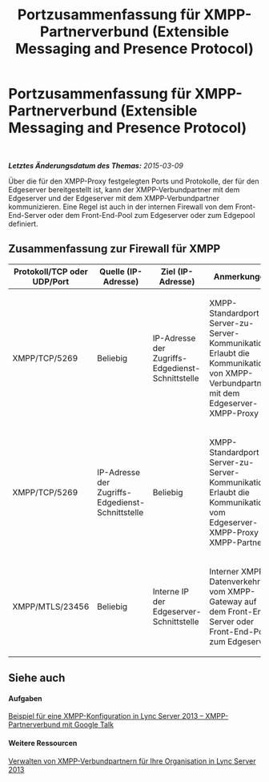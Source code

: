 ﻿---
title: Portzusammenfassung für XMPP-Partnerverbund (Extensible Messaging and Presence Protocol)
TOCTitle: Portzusammenfassung für XMPP-Partnerverbund (Extensible Messaging and Presence Protocol)
ms:assetid: 62e98fab-7add-4983-a3fa-dbe74e1c3849
ms:mtpsurl: https://technet.microsoft.com/de-de/library/JJ618371(v=OCS.15)
ms:contentKeyID: 49294200
ms.date: 05/19/2016
mtps_version: v=OCS.15
ms.translationtype: HT
---

# Portzusammenfassung für XMPP-Partnerverbund (Extensible Messaging and Presence Protocol)

 

_**Letztes Änderungsdatum des Themas:** 2015-03-09_

Über die für den XMPP-Proxy festgelegten Ports und Protokolle, der für den Edgeserver bereitgestellt ist, kann der XMPP-Verbundpartner mit dem Edgeserver und der Edgeserver mit dem XMPP-Verbundpartner kommunizieren. Eine Regel ist auch in der internen Firewall von dem Front-End-Server oder dem Front-End-Pool zum Edgeserver oder zum Edgepool definiert.

## Zusammenfassung zur Firewall für XMPP


<table>
<colgroup>
<col style="width: 25%" />
<col style="width: 25%" />
<col style="width: 25%" />
<col style="width: 25%" />
</colgroup>
<thead>
<tr class="header">
<th>Protokoll/TCP oder UDP/Port</th>
<th>Quelle (IP-Adresse)</th>
<th>Ziel (IP-Adresse)</th>
<th>Anmerkungen</th>
</tr>
</thead>
<tbody>
<tr class="odd">
<td><p>XMPP/TCP/5269</p></td>
<td><p>Beliebig</p></td>
<td><p>IP-Adresse der Zugriffs-Edgedienst-Schnittstelle</p></td>
<td><p>XMPP-Standardport für Server-zu-Server-Kommunikation. Erlaubt die Kommunikation von XMPP-Verbundpartnern mit dem Edgeserver-XMPP-Proxy</p></td>
</tr>
<tr class="even">
<td><p>XMPP/TCP/5269</p></td>
<td><p>IP-Adresse der Zugriffs-Edgedienst-Schnittstelle</p></td>
<td><p>Beliebig</p></td>
<td><p>XMPP-Standardport für Server-zu-Server-Kommunikation. Erlaubt die Kommunikation vom Edgeserver-XMPP-Proxy mit XMPP-Partnern</p></td>
</tr>
<tr class="odd">
<td><p>XMPP/MTLS/23456</p></td>
<td><p>Beliebig</p></td>
<td><p>Interne IP der Edgeserver-Schnittstelle</p></td>
<td><p>Interner XMPP-Datenverkehr vom XMPP-Gateway auf dem Front-End-Server oder Front-End-Pool zum Edgeserver</p></td>
</tr>
</tbody>
</table>


## Siehe auch

#### Aufgaben

[Beispiel für eine XMPP-Konfiguration in Lync Server 2013 – XMPP-Partnerverbund mit Google Talk](lync-server-2013-example-xmpp-configuration-–-xmpp-federation-with-google-talk.md)  

#### Weitere Ressourcen

[Verwalten von XMPP-Verbundpartnern für Ihre Organisation in Lync Server 2013](lync-server-2013-manage-xmpp-federated-partners-for-your-organization.md)

